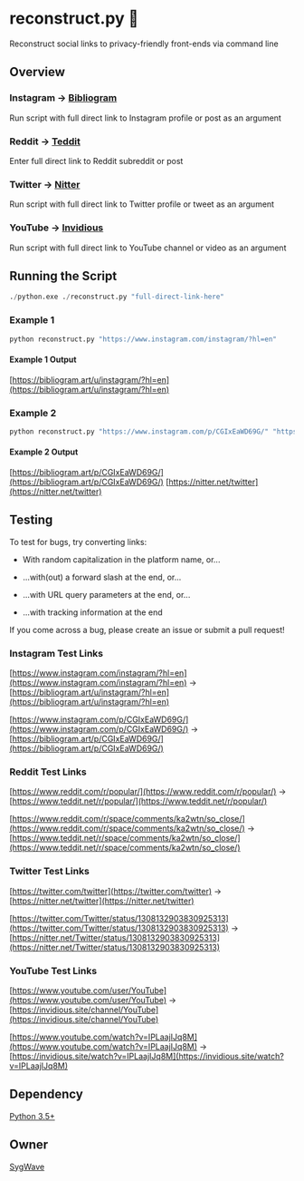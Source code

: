 # reconstruct.py 🐍

Reconstruct social links to privacy-friendly front-ends via command line

## Overview

### Instagram -> [Bibliogram](https://github.com/cloudrac3r/bibliogram)

Run script with full direct link to Instagram profile or post as an argument

### Reddit -> [Teddit](https://codeberg.org/teddit/teddit)

Enter full direct link to Reddit subreddit or post

### Twitter -> [Nitter](https://github.com/zedeus/nitter)

Run script with full direct link to Twitter profile or tweet as an argument

### YouTube -> [Invidious](https://github.com/iv-org/invidious)

Run script with full direct link to YouTube channel or video as an argument

## Running the Script

```python
./python.exe ./reconstruct.py "full-direct-link-here"
```

### Example 1

```python
python reconstruct.py "https://www.instagram.com/instagram/?hl=en"
```

#### Example 1 Output
  
[https://bibliogram.art/u/instagram/?hl=en](https://bibliogram.art/u/instagram/?hl=en)

### Example 2

```python
python reconstruct.py "https://www.instagram.com/p/CGIxEaWD69G/" "https://twitter.com/twitter"
```

#### Example 2 Output
  
[https://bibliogram.art/p/CGIxEaWD69G/](https://bibliogram.art/p/CGIxEaWD69G/)
[https://nitter.net/twitter](https://nitter.net/twitter)

## Testing

To test for bugs, try converting links:

* With random capitalization in the platform name, or...
  
* ...with(out) a forward slash at the end, or...
  
* ...with URL query parameters at the end, or...
  
* ...with tracking information at the end
  
If you come across a bug, please create an issue or submit a pull request!

### Instagram Test Links

[https://www.instagram.com/instagram/?hl=en](https://www.instagram.com/instagram/?hl=en) -> [https://bibliogram.art/u/instagram/?hl=en](https://bibliogram.art/u/instagram/?hl=en)

[https://www.instagram.com/p/CGIxEaWD69G/](https://www.instagram.com/p/CGIxEaWD69G/) -> [https://bibliogram.art/p/CGIxEaWD69G/](https://bibliogram.art/p/CGIxEaWD69G/)

### Reddit Test Links

[https://www.reddit.com/r/popular/](https://www.reddit.com/r/popular/) -> [https://www.teddit.net/r/popular/](https://www.teddit.net/r/popular/)

[https://www.reddit.com/r/space/comments/ka2wtn/so_close/](https://www.reddit.com/r/space/comments/ka2wtn/so_close/) -> [https://www.teddit.net/r/space/comments/ka2wtn/so_close/](https://www.teddit.net/r/space/comments/ka2wtn/so_close/)

### Twitter Test Links

[https://twitter.com/twitter](https://twitter.com/twitter) -> [https://nitter.net/twitter](https://nitter.net/twitter)

[https://twitter.com/Twitter/status/1308132903830925313](https://twitter.com/Twitter/status/1308132903830925313) -> [https://nitter.net/Twitter/status/1308132903830925313](https://nitter.net/Twitter/status/1308132903830925313)

### YouTube Test Links

[https://www.youtube.com/user/YouTube](https://www.youtube.com/user/YouTube) -> [https://invidious.site/channel/YouTube](https://invidious.site/channel/YouTube)

[https://www.youtube.com/watch?v=IPLaajIJq8M](https://www.youtube.com/watch?v=IPLaajIJq8M) -> [https://invidious.site/watch?v=IPLaajIJq8M](https://invidious.site/watch?v=IPLaajIJq8M)

## Dependency

[Python 3.5+](https://www.python.org/)

## Owner

[SygWave](https://sygwave.github.io)
